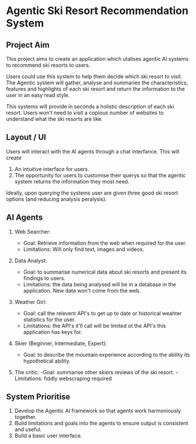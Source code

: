 
# Agentic Ski Resort Recommendation System

## Project Aim

This project aims to create an application which utalises agentic AI
systems to recommend ski resorts to users. 

Users could use this system to help them decide which ski resort to visit. The Agentic 
system will gather, analyse and summaries the characteristics, features and highlights of
each ski resort and return the information to the user in an easy read style. 

This systems will provide in seconds a holistic description of each ski resort. Users won't 
need to visit a copious number of websites to understand what the ski resorts are like. 

## Layout / UI

Users will interact with the AI agents through a chat interfance. This will create 

1. An intuitive interface for users.
2. The opportunity for users to customise their querys so that the agentic system returns the information they most need.

Ideally, upon querying the systems user are given three good ski resort options (and reducing analysis peralysis). 

## AI Agents 
1. Web Searcher:
    - Goal: Retrieve information from the web when required for the user. 
    - Limitations: Will only find text, images and videos.

2. Data Analyst:
    - Goal: to summarise numerical data about ski resorts and present its findings to users.
    - Limitations: the data being analysed will be in a database in the application. New data won't
    come from the web.

3. Weather Girl:
    - Goal: call the relevent API's to get up to date or historical weahter statistics for the user.
    - Limitations: the API's it'll call will be limited ot the API's this application has keys for. 

4. Skier (Beginner, Intermediate, Expert):
    - Goal: to describe the mountain experience according to the ability its hypothetical ability.

5. The critic:
    -Goal: summarise other skiers reviews of the ski resort. 
    -Limitations: fiddly webscraping required

## System Prioritise

1. Develop the Agentic AI framework so that agents work harmoniously together. 
2. Build limitations and goals into the agents to ensure output is consistent and useful.
3. Build a basic user interface. 
